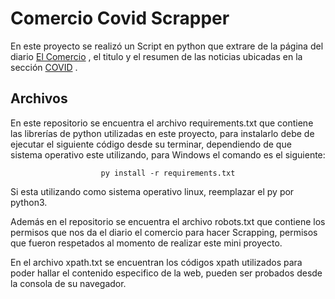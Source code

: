 <h1>Comercio Covid Scrapper</h1>


En este proyecto se realizó un Script en python que extrare de la página del diario [El Comercio](https://elcomercio.pe/ "comercio") , el titulo y el resumen de las noticias ubicadas en la sección [COVID](https://elcomercio.pe/noticias/coronavirus// "COVID") .

<h2>Archivos</h2>
<p>En este repositorio se encuentra el archivo requirements.txt que contiene las librerías de python utilizadas en este proyecto, para instalarlo debe de ejecutar el siguiente código desde su terminar, dependiendo de que sistema operativo este utilizando, para Windows el comando es el siguiente:</p>

<center><code>py install -r requirements.txt</code> </center>


<p>Si esta utilizando como sistema operativo linux,  reemplazar el py por python3.</p>

<p>Además en el repositorio se encuentra el archivo robots.txt que contiene los permisos que nos da el  diario el comercio para hacer Scrapping, permisos que fueron respetados al momento de realizar este mini proyecto.</p>

<p>En el archivo xpath.txt se encuentran los códigos xpath utilizados para poder hallar el contenido especifico de la web, pueden ser probados desde la consola de su navegador.</p>
